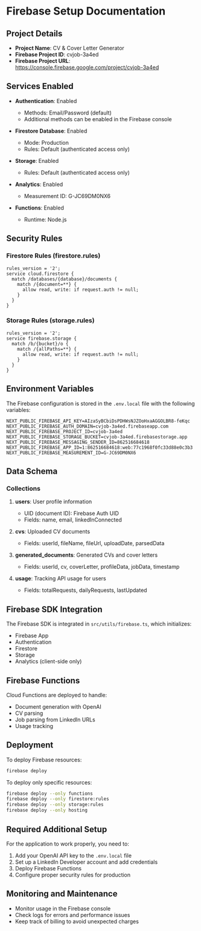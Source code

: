 # Firebase Setup Documentation

## Project Details

- **Project Name**: CV & Cover Letter Generator
- **Firebase Project ID**: cvjob-3a4ed
- **Firebase Project URL**: https://console.firebase.google.com/project/cvjob-3a4ed

## Services Enabled

- **Authentication**: Enabled
  - Methods: Email/Password (default)
  - Additional methods can be enabled in the Firebase console

- **Firestore Database**: Enabled
  - Mode: Production
  - Rules: Default (authenticated access only)

- **Storage**: Enabled
  - Rules: Default (authenticated access only)

- **Analytics**: Enabled
  - Measurement ID: G-JC69DM0NX6

- **Functions**: Enabled
  - Runtime: Node.js

## Security Rules

### Firestore Rules (firestore.rules)
```
rules_version = '2';
service cloud.firestore {
  match /databases/{database}/documents {
    match /{document=**} {
      allow read, write: if request.auth != null;
    }
  }
}
```

### Storage Rules (storage.rules)
```
rules_version = '2';
service firebase.storage {
  match /b/{bucket}/o {
    match /{allPaths=**} {
      allow read, write: if request.auth != null;
    }
  }
}
```

## Environment Variables

The Firebase configuration is stored in the `.env.local` file with the following variables:

```
NEXT_PUBLIC_FIREBASE_API_KEY=AIzaSyBCbiDsPDHWsNJZOoHxaAGGOLBR8-feKqc
NEXT_PUBLIC_FIREBASE_AUTH_DOMAIN=cvjob-3a4ed.firebaseapp.com
NEXT_PUBLIC_FIREBASE_PROJECT_ID=cvjob-3a4ed
NEXT_PUBLIC_FIREBASE_STORAGE_BUCKET=cvjob-3a4ed.firebasestorage.app
NEXT_PUBLIC_FIREBASE_MESSAGING_SENDER_ID=862516684618
NEXT_PUBLIC_FIREBASE_APP_ID=1:862516684618:web:77c1968f0fc33d88e0c3b3
NEXT_PUBLIC_FIREBASE_MEASUREMENT_ID=G-JC69DM0NX6
```

## Data Schema

### Collections

1. **users**: User profile information
   - UID (document ID): Firebase Auth UID
   - Fields: name, email, linkedInConnected

2. **cvs**: Uploaded CV documents
   - Fields: userId, fileName, fileUrl, uploadDate, parsedData

3. **generated_documents**: Generated CVs and cover letters
   - Fields: userId, cv, coverLetter, profileData, jobData, timestamp

4. **usage**: Tracking API usage for users
   - Fields: totalRequests, dailyRequests, lastUpdated

## Firebase SDK Integration

The Firebase SDK is integrated in `src/utils/firebase.ts`, which initializes:
- Firebase App
- Authentication
- Firestore
- Storage
- Analytics (client-side only)

## Firebase Functions

Cloud Functions are deployed to handle:
- Document generation with OpenAI
- CV parsing
- Job parsing from LinkedIn URLs
- Usage tracking

## Deployment

To deploy Firebase resources:
```bash
firebase deploy
```

To deploy only specific resources:
```bash
firebase deploy --only functions
firebase deploy --only firestore:rules
firebase deploy --only storage:rules
firebase deploy --only hosting
```

## Required Additional Setup

For the application to work properly, you need to:

1. Add your OpenAI API key to the `.env.local` file
2. Set up a LinkedIn Developer account and add credentials
3. Deploy Firebase Functions
4. Configure proper security rules for production

## Monitoring and Maintenance

- Monitor usage in the Firebase console
- Check logs for errors and performance issues
- Keep track of billing to avoid unexpected charges